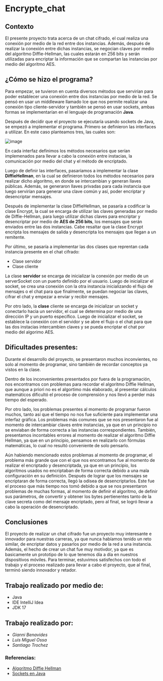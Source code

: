 # **Encrypte_chat**

## Contexto

El presente proyecto trata acerca de un chat cifrado, el cual realiza una conexión por medio de la red entre dos instancias. Además, después de realizar la conexión entre dichas instancias, se negocian claves por medio del algoritmo Diffie-Hellman, las cuales estarán en 256 bits y serán utilizadas para encriptar la información que se compartan las instancias por medio del algoritmo AES.

## ¿Cómo se hizo el programa?

Para empezar, se tuvieron en cuenta diversos métodos que servirían para poder establecer una conexión entre dos instancias por medio de la red. Se pensó en usar un middleware llamado Ice que nos permite realizar una conexión tipo cliente-servidor y también se pensó en usar sockets, ambas formas se implementarían en el lenguaje de programación **Java**.

Después de decidir que el proyecto se ejecutaría usando sockets de Java, se empezó a implementar el programa. Primero se definieron las interfaces a utilizar. En este caso planteamos tres, las cuales son:

![image](https://github.com/Itsumohitoride/encrypte_chat/assets/72984873/1ab4d275-959c-4a9d-8844-9c53e0411828)

En cada interfaz definimos los métodos necesarios que serían implemenados para llevar a cabo la conexión entre instacias, la comunicación por medio del chat y el método de encriptado.

Luego de definir las interfaces, pasaríamos a implementar la clase **DiffieHellman**, en la cual se definieron todos los métodos necesarios para realizar dicho algoritmo, en donde se intercambian y generan llaves públicas. Además, se generaron llaves privadas para cada instancia que luego servirían para generar una clave común y así, poder encriptar y desencriptar mensajes.

Después de implementar la clase DiffieHellman, se pasaría a codificar la clase Encrypt, la cual se encarga de utilizar las claves generadas por medio de Diffie-Hellman, para luego utilizar dichas claves para encriptar y desencriptar por medio de **AES de 256 bits**, los mensajes que serán enviados entre las dos instancias. Cabe resaltar que la clase Encrypt encripta los mensajes de salida y desencripta los mensajes que llegan a un remitente. 

Por último, se pasaría a implementar las dos clases que reprentan cada instancia presente en el chat cifrado:

- Clase servidor
- Clase cliente

La clase **servidor** se encarga de inicializar la conexión por medio de un serverSocket con un puerto definido por el usuario. Luego de inicializar el socket, se crea una conexión con la otra instancia inicializando el flujo de mensajes o el chat para que finalmente, se puedan negociar las claves, cifrar el chat y empezar a enviar y recibir mensajes.

Por otro lado, la **clase** cliente se encarga de inicializar un socket y conectarlo hacia un servidor, el cual se determina por medio de una dirección IP y un puerto específico. Luego de inicializar el socket, se establece la conexión con el servidor y se abre el flujo o el chat para que las dos instacias intercambien claves y se pueda encriptar el chat por medio del algorimo AES.

## Dificultades presentes:

Durante el desarrollo del proyecto, se presentaron muchos inconvientes, no solo al momento de programar, sino también de recordar conceptos ya vistos en la clase. 

Dentro de los inconvenientes presentados por fuera de la programación, nos encontramos con problemas para recordar el algoritmo Diffie Hellman, que aunque a priori no es el algortimo más elaborado, al presentar cálculos matemáticos dificultó el proceso de comprensión y nos llevó a perder más tiempo del esperado.

Por otro lado, los problemas presentes al momento de programar fueron muchos, tanto así que el tiempo no nos fue suficiente para implementar una interfaz gráfica. Los problemas más comunes que se nos presentaron fue al momento de intercambiar claves entre instancias, ya que en un principio no se enviaban de forma correcta a las instancias correspondientes. También, presentamos incontables errores al momento de realizar el algoritmo Diffie Hellman, ya que en un principio, pensamos en realizarlo con fórmulas matemáticas, lo cual no resultó conveniente de solo pensarlo.

Aún habiendo mencionado estos problemas al momento de programar, el problema más grande que con el que nos encontramos fue al momento de realizar el encriptado y desencriptada, ya que en un principio, los algoritmos usados no encriptaban de forma correcta debido a una mala configuración en su definición. Después de lograr que los mensajes se encriptaran de forma correcta, llegó la odisea de desencriptarlos. Este fue el proceso que más tiempo nos tomó debido a que se nos presentaron problemas de muchas formas, al momento de definir el algoritmo, de definir sus parámetros, de convertir y obtener los bytes pertienentes tanto de la clave secreta como del mensaje encriptado, pero al final, se logró llevar a cabo la operación de desencriptado.

## Conclusiones

El proyecto de realizar un chat cifrado fue un proyecto muy interesante e innovador para nuestras carreras, ya que nunca habíamos tenido un reto similar, de encriptar datos y pasarlos por medio de la red a una instancia. Además, el hecho de crear un chat fue muy motivdor, ya que es basicamente un prototipo de lo que tenemos día a día en nuestros dispositivos móviles. Para terminar, estuvimos satisfechos con todo el trabajo y el proceso realizado para llevar a cabo el proyecto, que al final, terminó siendo innovador y retador.

## Trabajo realizado por medio de:
- Java
- IDE IntelliJ Idea
- JDK 17

## Trabajo realizado por:
- *Gianni Benavides*
- *Luis Miguel Ossa*
- *Santiago Trochez*

### Referencias:

- [Algoritmo Diffie Hellman](https://protecciondatos-lopd.com/empresas/algoritmo-diffie-hellman/)
- [Sockets en Java](https://parzibyte.me/blog/2018/02/09/sockets-java-chat-cliente-servidor/)


